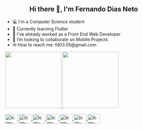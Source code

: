 <h2 align="center"> Hi there 👋, I'm Fernando Dias Neto </h2>
<ul>
<li> 💻 I'm a Computer Science student </li>
<li> 📘 Currently learning Flutter </li>
<li> 👔 I've already worked as a Front End Web Developer </li>
<li> 👯 I’m looking to collaborate on Mobile Projects </li>
<li> ✉ How to reach me: fd03.05@gmail.com </li>
</ul>
<div>
  <a href="https://github.com/DiasNeto0305">
  <img height="180em" src="https://github-readme-stats.vercel.app/api?username=DiasNeto0305&show_icons=true&theme=tokyonight&include_all_commits=true&count_private=true"/>
  <img height="180em" src="https://github-readme-stats.vercel.app/api/top-langs/?username=DiasNeto0305&layout=compact&langs_count=7&theme=tokyonight"/>
</div>
<div style="display: inline_block"><br>
  <img align="center" alt="Icon-Flutter" height="30" width="40" src="https://cdn.jsdelivr.net/gh/devicons/devicon/icons/flutter/flutter-original.svg" />
  <img align="center" alt="Icon-Dart" height="30" width="40" src="https://cdn.jsdelivr.net/gh/devicons/devicon/icons/dart/dart-original.svg" />
  <img align="center" alt="Icon-Vue" height="30" width="40" src="https://cdn.jsdelivr.net/gh/devicons/devicon/icons/vuejs/vuejs-original.svg" />
  <img align="center" alt="Icon-JS" height="30" width="40" src="https://cdn.jsdelivr.net/gh/devicons/devicon/icons/javascript/javascript-original.svg" />
  <img align="center" alt="Icon-TS" height="30" width="40" src="https://cdn.jsdelivr.net/gh/devicons/devicon/icons/typescript/typescript-original.svg" />
  <img align="center" alt="Icon-HTML" height="30" width="40" src="https://cdn.jsdelivr.net/gh/devicons/devicon/icons/html5/html5-original.svg" />
  <img align="center" alt="Icon-CSS" height="30" width="40" src="https://cdn.jsdelivr.net/gh/devicons/devicon/icons/css3/css3-original.svg" />
</div>
 
##

<!--
**DiasNeto0305/DiasNeto0305** is a ✨ _special_ ✨ repository because its `README.md` (this file) appears on your GitHub profile.

Here are some ideas to get you started:

- 🔭 I’m currently working on ...
- 🌱 I’m currently learning ...
- 👯 I’m looking to collaborate on ...
- 🤔 I’m looking for help with ...
- 💬 Ask me about ...
- 📫 How to reach me: ...
- 😄 Pronouns: ...
- ⚡ Fun fact: ...
-->
